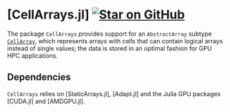 # [CellArrays.jl] [![Star on GitHub](https://img.shields.io/github/stars/omlins/CellArrays.jl.svg)](https://github.com/omlins/CellArrays.jl/stargazers)
The package `CellArrays` provides support for an `AbstractArray` subtype [`CellArray`](@ref), which represents arrays with cells that can contain logical arrays instead of single values; the data is stored in an optimal fashion for GPU HPC applications.

## Dependencies
`CellArrays` relies on [StaticArrays.jl], [Adapt.jl] and the Julia GPU packages [CUDA.jl] and [AMDGPU.jl].
